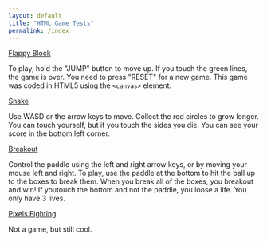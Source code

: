 ```yaml
---
layout: default
title: "HTML Game Tests"
permalink: /index
---
```


[Flappy Block](https://caburum.ga/html-game-tests/flappy-block.html)

To play, hold the "JUMP" button to move up. If you touch the green lines, the game is over. You need to press "RESET" for a new game. This game was coded in HTML5 using the `<canvas>` element.

[Snake](https://caburum.ga/html-game-tests/snake.html)

Use WASD or the arrow keys to move. Collect the red circles to grow longer. You can touch yourself, but if you touch the sides you die. You can see your score in the bottom left corner.

[Breakout](https://caburum.ga/html-game-tests/breakout.html)

Control the paddle using the left and right arrow keys, or by moving your mouse left and right. To play, use the paddle at the bottom to hit the ball up to the boxes to break them. When you break all of the boxes, you breakout and win! If youtouch the bottom and not the paddle, you loose a life. You only have 3 lives.

[Pixels Fighting](https://caburum.ga/html-game-tests/pixels-fighting.html)

Not a game, but still cool.
